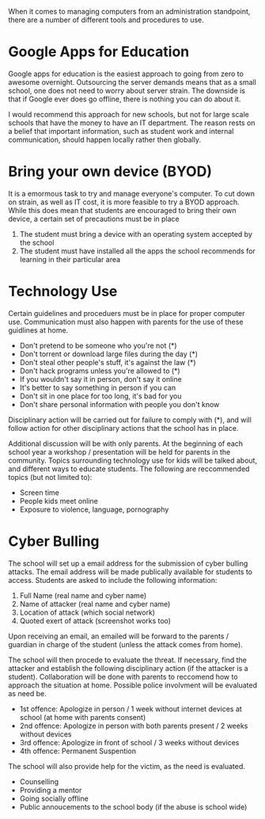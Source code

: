 When it comes to managing computers from an administration standpoint, there are a number of different tools and procedures to use.

# Google Apps for Education

Google apps for education is the easiest approach to going from zero to awesome overnight. Outsourcing the server demands means that as a small school, one does not need to worry about server strain. The downside is that if Google ever does go offline, there is nothing you can do about it.

I would recommend this approach for new schools, but not for large scale schools that have the money to have an IT department. The reason rests on a belief that important information, such as student work and internal communication, should happen locally rather then globally.

# Bring your own device (BYOD)

It is a emormous task to try and manage everyone's computer. To cut down on strain, as well as IT cost, it is more feasible to try a BYOD approach. While this does mean that students are encouraged to bring their own device, a certain set of precautions must be in place

1. The student must bring a device with an operating system accepted by the school
2. The student must have installed all the apps the school recommends for learning in their particular area

# Technology Use

Certain guidelines and proceduers must be in place for proper computer use. Communication must also happen with parents for the use of these guidlines at home.

* Don't pretend to be someone who you're not (*)
* Don't torrent or download large files during the day (*)
* Don't steal other people's stuff, it's against the law (*)
* Don't hack programs unless you're allowed to (*)
* If you wouldn't say it in person, don't say it online
* It's better to say something in person if you can
* Don't sit in one place for too long, it's bad for you
* Don't share personal information with people you don't know

Disciplinary action will be carried out for failure to comply with (*), and will follow action for other disciplinary actions that the school has in place.

Additional discussion will be with only parents. At the beginning of each school year a workshop / presentation will be held for parents in the community. Topics surrounding technology use for kids will be talked about, and different ways to educate students. The following are reccommended topics (but not limited to):

* Screen time
* People kids meet online
* Exposure to violence, language, pornography

# Cyber Bulling

The school will set up a email address for the submission of cyber bulling attacks. The email address will be made publically available for students to access. Students are asked to include the following information:

1. Full Name (real name and cyber name)
2. Name of attacker (real name and cyber name)
3. Location of attack (which social network)
4. Quoted exert of attack (screenshot works too)

Upon receiving an email, an emailed will be forward to the parents / guardian in charge of the student (unless the attack comes from home).

The school will then procede to evaluate the threat. If necessary, find the attacker and establish the following disciplinary action (if the attacker is a student). Collaboration will be done with parents to reccomend how to approach the situation at home. Possible police involvment will be evaluated as need be.

* 1st offence: Apologize in person / 1 week without internet devices at school (at home with parents consent)
* 2nd offence: Apologize in person with both parents present / 2 weeks without devices
* 3rd offence: Apologize in front of school / 3 weeks without devices
* 4th offence: Permanent Suspention

The school will also provide help for the victim, as the need is evaluated.

* Counselling
* Providing a mentor
* Going socially offline
* Public annoucements to the school body (if the abuse is school wide)







